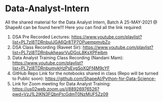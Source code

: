 # Data-Analyst-Intern
All the shared material for the Data Analyst Intern, Batch A 25-MAY-2021 @ ShapeAI can be found here!!!
Here you can find all the link required: 
1. DSA Pre Recorded Lectures: https://www.youtube.com/playlist?list=PL7zl8TDRnbulJGA6Qr8TP7OPuempmvbZo
2. DSA Class Recording (Raveet Sir): https://www.youtube.com/playlist?list=PL7zl8TDRnbukheasrVuDGoL8KsXPFeibm 
3. Data Analyst Training Class Recording (Nandani Mam): https://www.youtube.com/playlist?list=PL7zl8TDRnbumykHzPsEvgSoXQFf4M9cYF
4. GitHub Repo Link for the notebooks shared in class (Repo will be turned to Public soon): https://github.com/ShapeAI/Python-for-Data-Science-
5. Link for Zoom meeting for Data Analyst Training: https://us02web.zoom.us/j/88926976526?pwd=VzJ1L2lKN3FQbnFtcGdmT0NzMUF5Zz09


